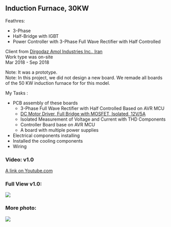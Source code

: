 ## Induction Furnace, 30KW

Feathres:
- 3-Phase
- Half-Bridge with IGBT
- Power Controller with 3-Phase Full Wave Rectifier with Half Controlled

Client from [Dirgodaz Amol Industries Inc., Iran](https://dirgodazamol.com/en/)  
Work type was on-site  
Mar 2018 - Sep 2018  
  
Note: It was a prototype.  
Note: In this project, we did not design a new board. We remade all boards of the 50 KW induction furnace for for this model.  

My Tasks :
- PCB assembly of these boards
  - 3-Phase Full Wave Rectifier with Half Controlled Based on AVR MCU
  - [DC Motor Driver, Full Bridge with MOSFET, Isolated, 12V/5A](https://github.com/AliRezaJoodi/AliRezaJoodi/blob/main/Portfolio/DirgodazAmol_DcMotorDriver_FullBridge_Isolated_12V5A.md)
  - Isolated Measurement of Voltage and Current with THD Components
  - Controller Board base on AVR MCU
  - A board with multiple power supplies
- Electrical components installing
- Installed the cooling components
- Wiring

### Video: v1.0
[A link on Youtube.com](https://www.youtube.com/watch?v=OxAUeDabD4k&t=137s) 
### Full View v1.0:
![](https://s32.picofile.com/file/8477663926/FullView1.jpg) 

### More photo:
![](https://s32.picofile.com/file/8477663934/FullView2.jpg)
